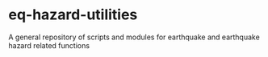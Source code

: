 # eq-hazard-utilities
A general repository  of scripts and modules for earthquake and earthquake hazard related functions
